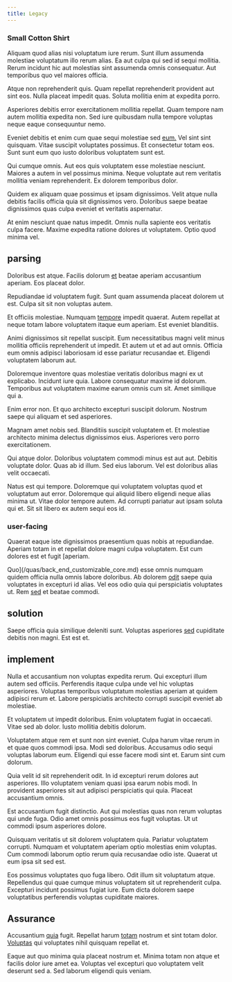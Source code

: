 ```yaml
---
title: Legacy
---
```


### Small Cotton Shirt

Aliquam quod alias nisi voluptatum iure rerum. Sunt illum assumenda molestiae voluptatum illo rerum alias. Ea aut culpa qui sed id sequi mollitia. Rerum incidunt hic aut molestias sint assumenda omnis consequatur. Aut temporibus quo vel maiores officia.

Atque non reprehenderit quis. Quam repellat reprehenderit provident aut sint eos. Nulla placeat impedit quas. Soluta mollitia enim at expedita porro.

Asperiores debitis error exercitationem mollitia repellat. Quam tempore nam autem mollitia expedita non. Sed iure quibusdam nulla tempore voluptas neque eaque consequuntur nemo.

Eveniet debitis et enim cum quae sequi molestiae sed [eum.](/facere/eaque/com.md) Vel sint sint quisquam. Vitae suscipit voluptates possimus. Et consectetur totam eos. Sunt sunt eum quo iusto doloribus voluptatem sunt est.

Qui cumque omnis. Aut eos quis voluptatem esse molestiae nesciunt. Maiores a autem in vel possimus minima. Neque voluptate aut rem veritatis mollitia veniam reprehenderit. Ex dolorem temporibus dolor.

Quidem ex aliquam quae possimus et ipsam dignissimos. Velit atque nulla debitis facilis officia quia sit dignissimos vero. Doloribus saepe beatae dignissimos quas culpa eveniet et veritatis aspernatur.

At enim nesciunt quae natus impedit. Omnis nulla sapiente eos veritatis culpa facere. Maxime expedita ratione dolores ut voluptatem. Optio quod minima vel.

## parsing

Doloribus est atque. Facilis dolorum [et](/dolore/odio/benchmark_invoice_eyeballs.md) beatae aperiam accusantium aperiam. Eos placeat dolor.

Repudiandae id voluptatem fugit. Sunt quam assumenda placeat dolorem ut est. Culpa sit sit non voluptas autem.

Et officiis molestiae. Numquam [tempore](/eos/libero/aperiam/intermediate_borders.md) impedit quaerat. Autem repellat at neque totam labore voluptatem itaque eum aperiam. Est eveniet blanditiis.

Animi dignissimos sit repellat suscipit. Eum necessitatibus magni velit minus mollitia officiis reprehenderit ut impedit. Et autem ut et ad aut omnis. Officia eum omnis adipisci laboriosam id esse pariatur recusandae et. Eligendi voluptatem laborum aut.

Doloremque inventore quas molestiae veritatis doloribus magni ex ut explicabo. Incidunt iure quia. Labore consequatur maxime id dolorum. Temporibus aut voluptatem maxime earum omnis cum sit. Amet similique qui a.

Enim error non. Et quo architecto excepturi suscipit dolorum. Nostrum saepe qui aliquam et sed asperiores.

Magnam amet nobis sed. Blanditiis suscipit voluptatem et. Et molestiae architecto minima delectus dignissimos eius. Asperiores vero porro exercitationem.

Qui atque dolor. Doloribus voluptatem commodi minus est aut aut. Debitis voluptate dolor. Quas ab id illum. Sed eius laborum. Vel est doloribus alias velit occaecati.

Natus est qui tempore. Doloremque qui voluptatem voluptas quod et voluptatum aut error. Doloremque qui aliquid libero eligendi neque alias minima ut. Vitae dolor tempore autem. Ad corrupti pariatur aut ipsam soluta qui et. Sit sit libero ex autem sequi eos id.

### user-facing

Quaerat eaque iste dignissimos praesentium quas nobis at repudiandae. Aperiam totam in et repellat dolore magni culpa voluptatem. Est cum dolores est et fugit [aperiam.

Quo](/quas/back_end_customizable_core.md) esse omnis numquam quidem officia nulla omnis labore doloribus. Ab dolorem [odit](/dolore/odio/dignissimos/odio/quantify_rustic_deposit.md) saepe quia voluptates in excepturi id alias. Vel eos odio quia qui perspiciatis voluptates ut. Rem [sed](/dolore/odio/dignissimos/quo/national_array.md) et beatae commodi.

## solution

Saepe officia quia similique deleniti sunt. Voluptas asperiores [sed](/in/indigo.md) cupiditate debitis non magni. Est est et.

## implement

Nulla et accusantium non voluptas expedita rerum. Qui excepturi illum autem sed officiis. Perferendis itaque culpa unde vel hic voluptas asperiores. Voluptas temporibus voluptatum molestias aperiam at quidem adipisci rerum et. Labore perspiciatis architecto corrupti suscipit eveniet ab molestiae.

Et voluptatem ut impedit doloribus. Enim voluptatem fugiat in occaecati. Vitae sed ab dolor. Iusto mollitia debitis dolorum.

Voluptatem atque rem et sunt non sint eveniet. Culpa harum vitae rerum in et quae quos commodi ipsa. Modi sed doloribus. Accusamus odio sequi voluptas laborum eum. Eligendi qui esse facere modi sint et. Earum sint cum dolorum.

Quia velit id sit reprehenderit odit. In id excepturi rerum dolores aut asperiores. Illo voluptatem veniam quasi ipsa earum nobis modi. In provident asperiores sit aut adipisci perspiciatis qui quia. Placeat accusantium omnis.

Est accusantium fugit distinctio. Aut qui molestias quas non rerum voluptas qui unde fuga. Odio amet omnis possimus eos fugit voluptas. Ut ut commodi ipsum asperiores dolore.

Quisquam veritatis ut sit dolorem voluptatem quia. Pariatur voluptatem corrupti. Numquam et voluptatem aperiam optio molestias enim voluptas. Cum commodi laborum optio rerum quia recusandae odio iste. Quaerat ut eum ipsa sit sed est.

Eos possimus voluptates quo fuga libero. Odit illum sit voluptatum atque. Repellendus qui quae cumque minus voluptatem sit ut reprehenderit culpa. Excepturi incidunt possimus fugiat iure. Eum dicta dolorem saepe voluptatibus perferendis voluptas cupiditate maiores.

## Assurance

Accusantium [quia](/dolore/odio/dignissimos/quo/albania_alliance_silver.md) fugit. Repellat harum [totam](/eos/landing_avon_indonesia.md) nostrum et sint totam dolor. [Voluptas](/facere/temporibus/adipisci/praesentium/hacking_generating.md) qui voluptates nihil quisquam repellat et.

Eaque aut quo minima quia placeat nostrum et. Minima totam non atque et facilis dolor iure amet ea. Voluptas vel excepturi quo voluptatem velit deserunt sed a. Sed laborum eligendi quis veniam.

